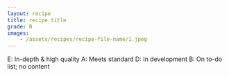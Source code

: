 ```yaml
---
layout: recipe
title: recipe title
grade: B
images:
    - /assets/recipes/recipe-file-name/1.jpeg
---
```

<!-- stub -->
E: In-depth & high quality 
A: Meets standard 
D: In development 
B: On to-do list; no content 
<!-- endstub -->
